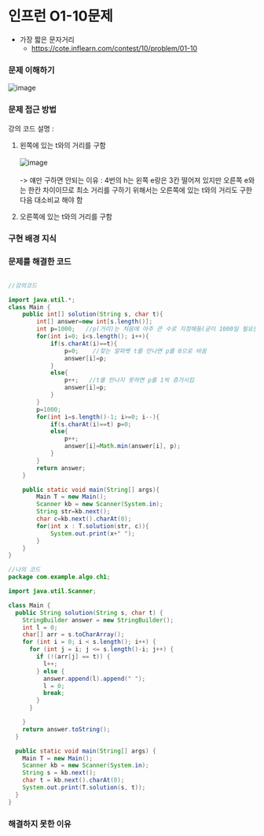 # 인프런 O1-10문제
- 가장 짧은 문자거리
    - https://cote.inflearn.com/contest/10/problem/01-10

### 문제 이해하기
![image](https://user-images.githubusercontent.com/90403366/209561136-e24b5e0e-799d-48d8-a5f5-714935386851.png)

### 문제 접근 방법
강의 코드 설명 :
1) 왼쪽에 있는 t와의 거리를 구함
\
\
![image](https://user-images.githubusercontent.com/90403366/209829832-84f08289-1082-4177-a597-5b5091130554.png)
\
\
-> 얘만 구하면 안되는 이유 : 4번의 h는 왼쪽 e랑은 3칸 떨어져 있지만 오른쪽 e와는 한칸 차이이므로 최소 거리를 구하기 위해서는
오른쪽에 있는 t와의 거리도 구한 다음 대소비교 해야 함

3) 오른쪽에 있는 t와의 거리를 구함 





### 구현 배경 지식

### 문제를 해결한 코드
```java

//강의코드

import java.util.*;
class Main {	
	public int[] solution(String s, char t){
		int[] answer=new int[s.length()];
		int p=1000;   //p(거리)는 처음에 아주 큰 수로 지정해둠(굳이 1000일 필요는 없음)
		for(int i=0; i<s.length(); i++){
			if(s.charAt(i)==t){
				p=0;    //찾는 알파벳 t를 만나면 p를 0으로 바꿈
				answer[i]=p;
			}
			else{
				p++;   //t를 만나지 못하면 p를 1씩 증가시킴
				answer[i]=p;
			}
		}
		p=1000;
		for(int i=s.length()-1; i>=0; i--){
			if(s.charAt(i)==t) p=0;
			else{
				p++;
				answer[i]=Math.min(answer[i], p);
			}
		}
		return answer;
	}

	public static void main(String[] args){
		Main T = new Main();
		Scanner kb = new Scanner(System.in);
		String str=kb.next();
		char c=kb.next().charAt(0);
		for(int x : T.solution(str, c)){
			System.out.print(x+" ");
		}
	}
}

//나의 코드
package com.example.algo.ch1;

import java.util.Scanner;

class Main {
  public String solution(String s, char t) {
    StringBuilder answer = new StringBuilder();
    int l = 0;
    char[] arr = s.toCharArray();
    for (int i = 0; i < s.length(); i++) {
      for (int j = i; j <= s.length()-i; j++) {
        if (!(arr[j] == t)) {
          l++;
        } else {
          answer.append(l).append(" ");
          l = 0;
          break;
        }
      }

    }
    return answer.toString();
  }

  public static void main(String[] args) {
    Main T = new Main();
    Scanner kb = new Scanner(System.in);
    String s = kb.next();
    char t = kb.next().charAt(0);
    System.out.print(T.solution(s, t));
  }
}
```

### 해결하지 못한 이유
